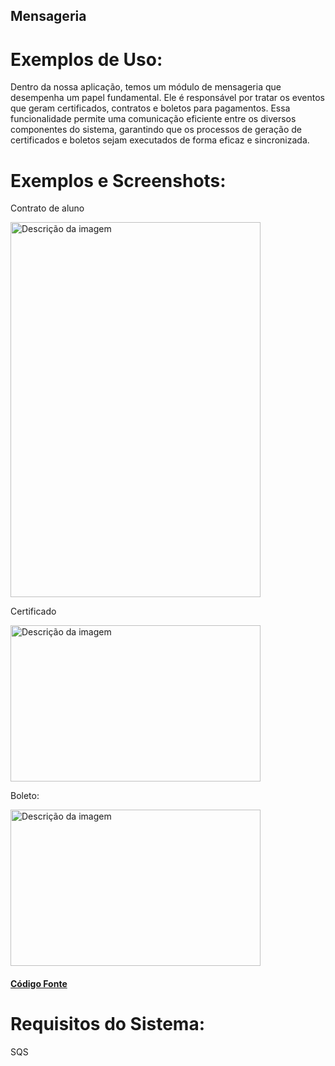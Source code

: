 
## Mensageria 
# Exemplos de Uso:
Dentro da nossa aplicação, temos um módulo de mensageria que desempenha um papel fundamental. Ele é responsável por tratar os eventos que geram certificados, contratos e boletos para pagamentos. Essa funcionalidade permite uma comunicação eficiente entre os diversos componentes do sistema, garantindo que os processos de geração de certificados e boletos sejam executados de forma eficaz e sincronizada. 

# Exemplos e Screenshots:

Contrato de aluno

<img src="https://github.com/athenasacademy/athena-handling/assets/106875411/1059d2bc-be83-41e2-88ee-0724255e07d7" width="400" height="600" alt="Descrição da imagem">


Certificado

<img src="https://github.com/athenasacademy/athena-handling/assets/106875411/d9a64b47-3158-44ec-a56a-c4033428d4e2" width="400" height="250" alt="Descrição da imagem">



Boleto:

<img src="https://github.com/athenasacademy/athena-handling/assets/106875411/854639ec-981c-4946-9c1f-68d42df6e5fa" width="400" height="250" alt="Descrição da imagem">


#### [Código Fonte](https://github.com/athenasacademy/athena-handling/blob/dev/src/AthenasAcademy.Handling/Abstractions/BoletoAbstract.cs) 

# Requisitos do Sistema:
SQS
